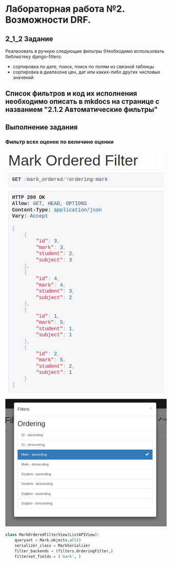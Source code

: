 # Лабораторная работа №2. Возможности DRF.
## 2_1_2 Задание
Реализовать в ручную следующие фильтры (Необходимо использовать библиотеку django-filters:

- сортировка по дате, поиск, поиск по полям из связной таблицы
- сортировка в диапазоне цен, дат или каких-либо других числовых значений

Список фильтров и код их исполнения необходимо описать в mkdocs на странице с названием "2.1.2 Автоматические фильтры"
---
## Выполнение задания
### Фильтр всех оценок по величине оценки  
![marks filtered](../../images_for_doc/marks_filtered.png)
![marks filtered by](../../images_for_doc/marks_filtered_by.png)
```python
class MarkOrderedFilterView(ListAPIView):
    queryset = Mark.objects.all()
    serializer_class = MarkSerializer
    filter_backends = (filters.OrderingFilter,)
    filterset_fields = ('mark', )
```

